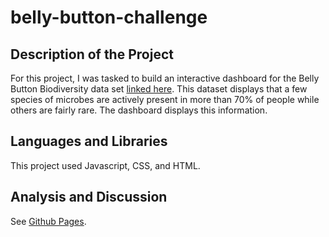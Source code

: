 # belly-button-challenge
## Description of the Project
For this project, I was tasked to build an interactive dashboard for the Belly Button Biodiversity data set [linked here](http://robdunnlab.com/projects/belly-button-biodiversity/). This dataset displays that a few species of microbes are actively present in more than 70% of people while others are fairly rare. The dashboard displays this information. 


## Languages and Libraries
This project used Javascript, CSS, and HTML.

## Analysis and Discussion
See [Github Pages](https://thn22.github.io/belly-button-challenge/).